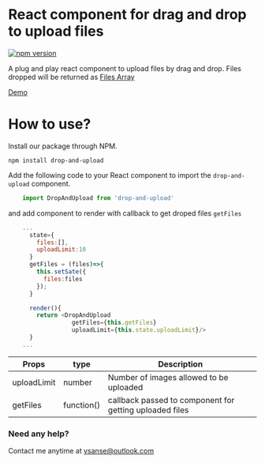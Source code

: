 # React component for drag and drop to upload files

[![npm version](https://badge.fury.io/js/drop-and-upload.svg)](//npmjs.com/package/drop-and-upload)

A plug and play react component to upload files by drag and drop. Files dropped will be returned as [Files Array](https://w3c.github.io/FileAPI/)

[Demo](https://vishu-chaudhary.github.io/drop-and-upload/)


How to use?
======

Install our package through NPM.

   `npm install drop-and-upload`
   
Add the following code to your React component to import the `drop-and-upload` component.

```javascript
    import DropAndUpload from 'drop-and-upload'
  ```
 
and add component to render with callback to get droped files `getFiles`
```javascript
    ...
      state={
        files:[],
        uploadLimit:10
      }
      getFiles = (files)=>{
        this.setSate({
          files:files
        });
      }

      render(){
        return <DropAndUpload 
                  getFiles={this.getFiles} 
                  uploadLimit={this.state.uploadLimit}/>
      }
    ...
```
| Props         | type | Description   | 
| ------------- | -----| -------------| 
| uploadLimit   | number|Number of images allowed to be uploaded | 
| getFiles     |  function()|callback passed to component for getting uploaded files      | 


### Need any help?
Contact me anytime at vsanse@outlook.com

